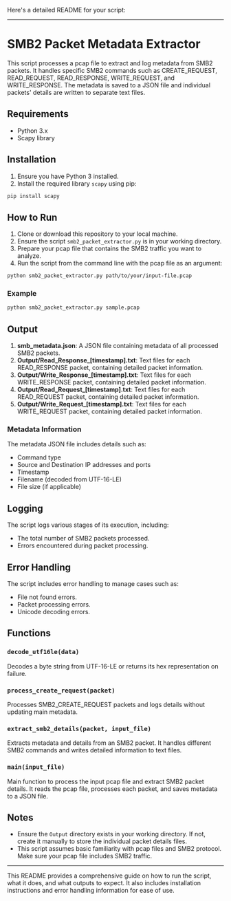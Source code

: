Here's a detailed README for your script:

---

# SMB2 Packet Metadata Extractor

This script processes a pcap file to extract and log metadata from SMB2 packets. It handles specific SMB2 commands such as CREATE_REQUEST, READ_REQUEST, READ_RESPONSE, WRITE_REQUEST, and WRITE_RESPONSE. The metadata is saved to a JSON file and individual packets' details are written to separate text files.

## Requirements

- Python 3.x
- Scapy library

## Installation

1. Ensure you have Python 3 installed.
2. Install the required library `scapy` using pip:

```bash
pip install scapy
```

## How to Run

1. Clone or download this repository to your local machine.
2. Ensure the script `smb2_packet_extractor.py` is in your working directory.
3. Prepare your pcap file that contains the SMB2 traffic you want to analyze.
4. Run the script from the command line with the pcap file as an argument:

```bash
python smb2_packet_extractor.py path/to/your/input-file.pcap
```

### Example

```bash
python smb2_packet_extractor.py sample.pcap
```

## Output

1. **smb_metadata.json**: A JSON file containing metadata of all processed SMB2 packets.
2. **Output/Read_Response_[timestamp].txt**: Text files for each READ_RESPONSE packet, containing detailed packet information.
3. **Output/Write_Response_[timestamp].txt**: Text files for each WRITE_RESPONSE packet, containing detailed packet information.
4. **Output/Read_Request_[timestamp].txt**: Text files for each READ_REQUEST packet, containing detailed packet information.
5. **Output/Write_Request_[timestamp].txt**: Text files for each WRITE_REQUEST packet, containing detailed packet information.

### Metadata Information

The metadata JSON file includes details such as:
- Command type
- Source and Destination IP addresses and ports
- Timestamp
- Filename (decoded from UTF-16-LE)
- File size (if applicable)

## Logging

The script logs various stages of its execution, including:
- The total number of SMB2 packets processed.
- Errors encountered during packet processing.

## Error Handling

The script includes error handling to manage cases such as:
- File not found errors.
- Packet processing errors.
- Unicode decoding errors.

## Functions

### `decode_utf16le(data)`

Decodes a byte string from UTF-16-LE or returns its hex representation on failure.

### `process_create_request(packet)`

Processes SMB2_CREATE_REQUEST packets and logs details without updating main metadata.

### `extract_smb2_details(packet, input_file)`

Extracts metadata and details from an SMB2 packet. It handles different SMB2 commands and writes detailed information to text files.

### `main(input_file)`

Main function to process the input pcap file and extract SMB2 packet details. It reads the pcap file, processes each packet, and saves metadata to a JSON file.

## Notes

- Ensure the `Output` directory exists in your working directory. If not, create it manually to store the individual packet details files.
- This script assumes basic familiarity with pcap files and SMB2 protocol. Make sure your pcap file includes SMB2 traffic.

---

This README provides a comprehensive guide on how to run the script, what it does, and what outputs to expect. It also includes installation instructions and error handling information for ease of use.
